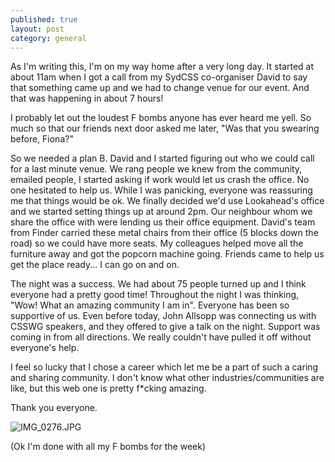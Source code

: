 ```yaml
---
published: true
layout: post
category: general
---
```



As I'm writing this, I'm on my way home after a very long day. It started at about 11am when I got a call from my SydCSS co-organiser David to say that something came up and we had to change venue for our event. And that was happening in about 7 hours!

I probably let out the loudest F bombs anyone has ever heard me yell. So much so that our friends next door asked me later, "Was that you swearing before, Fiona?" 

So we needed a plan B. David and I started figuring out who we could call for a last minute venue. We rang people we knew from the community, emailed people, I started asking if work would let us crash the office. No one hesitated to help us. While I was panicking, everyone was reassuring me that things would be ok. We finally decided we'd use Lookahead's office and we started setting things up at around 2pm. Our neighbour whom we share the office with were lending us their office equipment. David's team from Finder carried these metal chairs from their office (5 blocks down the road) so we could have more seats. My colleagues helped move all the furniture away and got the popcorn machine going. Friends came to help us get the place ready... I can go on and on.

The night was a success. We had about 75 people turned up and I think everyone had a pretty good time! Throughout the night I was thinking, "Wow! What an amazing community I am in". Everyone has been so supportive of us. Even before today, John Allsopp was connecting us with CSSWG speakers, and they offered to give a talk on the night. Support was coming in from all directions. We really couldn't have pulled it off without everyone's help. 

I feel so lucky that I chose a career which let me be a part of such a caring and sharing community. I don't know what other industries/communities are like, but this web one is pretty f*cking amazing.

Thank you everyone.

![IMG_0276.JPG]({{site.baseurl}}/assets/img/photos/lookahead-sydcss.jpg)


(Ok I'm done with all my F bombs for the week)
